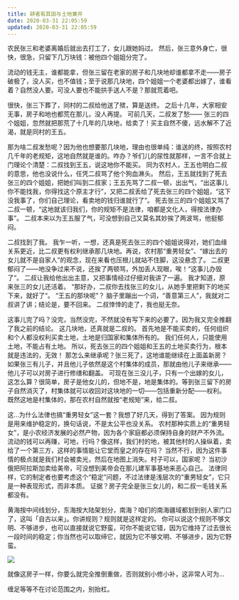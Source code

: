 ```yaml
---
title: 耕者有其田与土地兼并
date: 2020-03-31 22:05:59
updated: 2020-03-31 22:05:59
---
```


农民张三和老婆离婚后就出去打工了，女儿跟她妈过。 然后，张三意外身亡，很快，很急，只留下几万块钱：被他四个姐姐分完了。

流动的钱无主，谁都能拿，但张三留在老家的房子和几块地却谁都拿不走——房子破极了，没人买，也不值钱；至于说那几块地，四个姐姐一个老婆都出嫁了，谁看着？自然没人要。可没人要也不能拱手送人不是？那就荒着吧。

很快，张三下葬了，同村的二叔给他送了殡，算是送终。 之后十几年，大家相安无事，房子和地也都荒在那儿，没人再提。 可前几天，二叔发了愁—— 张三的四个姐姐，忽然就把那荒了十几年的几块地，给卖了！买主自然不傻，远水解不了近渴，就是同村的王五。

那为啥二叔发愁呢？因为他也想要那几块地，理由也很单纯：谁送的终，按照农村几千年的老规矩，这地自然就是谁的。咋办？爷们儿的尿性就那样，一言不合就上门理论个清楚：二叔找到王五，说这地你不能买。 同为农村人，王五也明白二叔的意思，他也没说什么，任凭二叔骂了他个狗血淋头。 然后，王五就找到了死去张三的四个姐姐，把她们叫到二叔家；王五先骂了二叔一顿，出出气，“出这事儿你不能找我，你得找这个原主才行”，又把二叔丢给了死去张三的四个姐姐，“这下没我事了，你们自己理论，看卖地的钱归谁就行了”。 死去张三的四个姐姐又骂了二叔一顿，“这地就该归我们，你的规矩不是法律，咱都是文化人，得按法律办事”。 二叔本来以为王五服了气，可没想到自己又莫名其妙挨了两波骂，他挺郁闷。

二叔找到了我。 我乍一听，一想，还真是死去张三的四个姐姐说得对，她们血缘关系更近，比二叔更有权利继承那几块地。再说，农村那“重男轻女”、“嫁出去的女儿就不是自家人”的观念，现在来看也压根儿就站不住脚，这没悬念了。 二叔更郁闷了——地没争过来不说，还挨了两顿骂，外加丢人现眼，唉！“这事儿办毁了“。 二叔让我给他出出主意，又把事情经过仔细对我讲了一遍。 我才知道，原来张三的女儿还活着。 “那好办，二叔你去找张三的女儿，从她手里把剩下的地买下来，就好了“。 “王五的那块呢”？ 脑子里蹦出一个词，“善意第三人”，我就对二叔讲了讲；结论是，要不回来。 二叔悻悻的走了，我也挺无奈。

这事儿完了吗？没完，当然没完，不然就没有写下来的必要了。因为我又完全推翻了我之前的结论。 这几块地，还真就是二叔的。 首先地是不能买卖的，任何组织和个人都没权利买卖土地，土地是归国家和集体所有的。 我们任何人，只能使用土地，不能占有土地。 所以，死去张三的四个姐姐和王五的土地买卖行为，根本就是违法的，无效！ 那怎么来继承呢？张三死了，这地谁能继续在上面盖新房？ 如果张三有儿子，并且他儿子依然是这个村集体的成员，那就由他儿子来继承——他儿子可以对房子进行修缮和翻盖。 可现在张三没儿子，只有一个出嫁的女儿，这怎么算？很简单，房子是他女儿的，但地不是，地是集体的。等到张三留下的房子自然消灭了，村集体就可以收回对这块地的一切——包括重新分配——权利。 既然这地是村集体的，那在农村自然就按“老规矩”来，给二叔。

这...为什么法律也搞“重男轻女”这一套？我想了好几天，得到了答案。 因为规则是用来维护稳定的，换句话说，不是太公平也没关系。 农村那种实质上的“重男轻女”，是小农经济发展的必然产物，因为各个家庭都必须保持自身的财产不外流。流动的钱可以再赚，可地，行吗？像这样，我们村的地，被其他村的人操纵着，卖给了一个第三方，这样的事情能让它堂而皇之的存在吗？ 当然不行，因为这件事情的极点就是我们村会被卖光，然后在地图上消失。村子可以，国家呢？ 当初沙俄把阿拉斯加卖给美帝，可没想到美帝会在那儿建军事基地来恶心自己。 法律同样，它的制定者也要考虑这个“稳定”问题，不过法律是浅层次的“重男轻女”，它只是一种表现形式，而非本质。 证据？房子完全是张三女儿的，和二叔一毛钱关系都没有。

黄海按中间线划分，东海按大陆架划分，南海？咱们的南海疆域都划到别人家门口了，这叫「自古以来」。你讲规则？规则就是这样定的。 你可以说这个规则不够文明、不够进步，也可以直接就说它野蛮，可你不能说它错，因为它维持了过去很长一段时间的稳定；你当然也可以取缔它，就因为它不够文明、不够进步，因为它野蛮。

![](Assets/1613988760910_to7m.jpeg)

就像这房子一样，你要么就完全推倒重做，否则就别小修小补，这非常人可为...

缠足等等不在讨论范围之内，别抬杠。